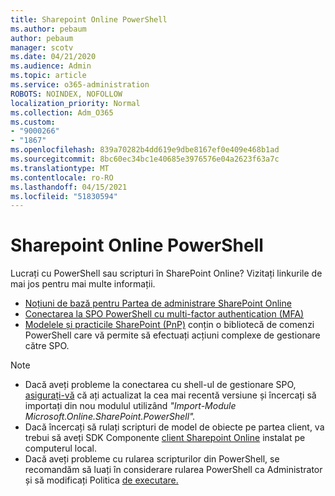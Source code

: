 ```yaml
---
title: Sharepoint Online PowerShell
ms.author: pebaum
author: pebaum
manager: scotv
ms.date: 04/21/2020
ms.audience: Admin
ms.topic: article
ms.service: o365-administration
ROBOTS: NOINDEX, NOFOLLOW
localization_priority: Normal
ms.collection: Adm_O365
ms.custom:
- "9000266"
- "1867"
ms.openlocfilehash: 839a70282b4dd619e9dbe8167ef0e409e468b1ad
ms.sourcegitcommit: 8bc60ec34bc1e40685e3976576e04a2623f63a7c
ms.translationtype: MT
ms.contentlocale: ro-RO
ms.lasthandoff: 04/15/2021
ms.locfileid: "51830594"
---
```

# <a name="sharepoint-online-powershell"></a>Sharepoint Online PowerShell

Lucrați cu PowerShell sau scripturi în SharePoint Online? Vizitați linkurile de mai jos pentru mai multe informații.
- [Noțiuni de bază pentru Partea de administrare SharePoint Online](https://docs.microsoft.com/powershell/sharepoint/sharepoint-online/connect-sharepoint-online?view=sharepoint-ps)
- [Conectarea la SPO PowerShell cu multi-factor authentication (MFA)](https://docs.microsoft.com/powershell/sharepoint/sharepoint-online/connect-sharepoint-online?view=sharepoint-ps#to-connect-with-multifactor-authentication-mfa)
- [Modelele și practicile SharePoint (PnP)](https://docs.microsoft.com/powershell/sharepoint/sharepoint-pnp/sharepoint-pnp-cmdlets?view=sharepoint-ps) conțin o bibliotecă de comenzi PowerShell care vă permite să efectuați acțiuni complexe de gestionare către SPO.

> [!NOTE]
> - Dacă aveți probleme la conectarea cu shell-ul de gestionare SPO, [asigurați-vă](https://docs.microsoft.com/powershell/scripting/developer/module/importing-a-powershell-module?view=powershell-7.1) că ați actualizat la cea mai recentă versiune și încercați să importați din nou modulul utilizând *"Import-Module Microsoft.Online.SharePoint.PowerShell".*
> - Dacă încercați să rulați scripturi de model de obiecte pe partea client, va trebui să aveți SDK Componente [client Sharepoint Online](https://www.microsoft.com/download/details.aspx?id=42038) instalat pe computerul local.
> - Dacă aveți probleme cu rularea scripturilor din PowerShell, se recomandăm să luați în considerare rularea PowerShell ca Administrator și să modificați Politica [de executare.](https://docs.microsoft.com/powershell/module/microsoft.powershell.core/about/about_execution_policies?view=powershell-6)